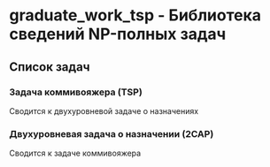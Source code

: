 # graduate_work_tsp - Библиотека сведений NP-полных задач

## Список задач

### Задача коммивояжера (TSP)

Сводится к двухуровневой задаче о назначениях

### Двухуровневая задача о назначении (2CAP)

Сводится к задаче коммивояжера
